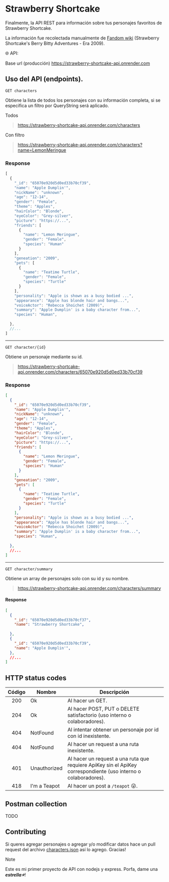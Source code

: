 # Strawberry Shortcake
Finalmente, la API REST para información sobre tus personajes favoritos de Strawberry Shortcake.

La información fue recolectada manualmente de [Fandom wiki](https://strawberryshortcake.fandom.com/) (Strawberry Shortcake's Berry Bitty Adventures - Era 2009).

🌐 API:

Base url (producción)
https://strawberry-shortcake-api.onrender.com

## Uso del API (endpoints).

`GET characters`

Obtiene la lista de todos los personajes con su información completa, si se especifica un filtro por QueryString será aplicado.

Todos
>https://strawberry-shortcake-api.onrender.com/characters

Con filtro
>https://strawberry-shortcake-api.onrender.com/characters?name=LemonMeringue

### Response

```js
[
  {
    "_id": "65070e920d5d0ed33b70cf39",
    "name": "Apple Dumplin'",
    "nickName": "unknown",
    "age": "12-14",
    "gender": "Female",
    "theme": "Apples",
    "hairColor": "Blonde",
    "eyeColor": "Grey-silver",
    "picture": "https://...",
    "friends": [
      {
        "name": "Lemon Meringue",
        "gender": "Female",
        "species": "Human"
      }
    ],
    "geneation": "2009",
    "pets": [
      {
        "name": "Teatime Turtle",
        "gender": "Female",
        "species": "Turtle"
      }
    ],
    "personality": "Apple is shown as a busy bodied ...",
    "appearance": "Apple has blonde hair and bangs...",
    "voiceActor": "Rebecca Shoichet (2009)",
    "summary": "Apple Dumplin' is a baby character from...",
    "species": "Human",
    
  },
  //...
]
```

___

`GET character/{id}`

Obtiene un personaje mediante su id.
>https://strawberry-shortcake-api.onrender.com/characters/65070e920d5d0ed33b70cf39

### Response
```json
[
  {
    "_id": "65070e920d5d0ed33b70cf39",
    "name": "Apple Dumplin'",
    "nickName": "unknown",
    "age": "12-14",
    "gender": "Female",
    "theme": "Apples",
    "hairColor": "Blonde",
    "eyeColor": "Grey-silver",
    "picture": "https://...",
    "friends": [
      {
        "name": "Lemon Meringue",
        "gender": "Female",
        "species": "Human"
      }
    ],
    "geneation": "2009",
    "pets": [
      {
        "name": "Teatime Turtle",
        "gender": "Female",
        "species": "Turtle"
      }
    ],
    "personality": "Apple is shown as a busy bodied ...",
    "appearance": "Apple has blonde hair and bangs...",
    "voiceActor": "Rebecca Shoichet (2009)",
    "summary": "Apple Dumplin' is a baby character from...",
    "species": "Human",
    
  },
  //...
]
```

___

`GET character/summary`

Obtiene un array de personajes solo con su id y su nombre.
>https://strawberry-shortcake-api.onrender.com/characters/summary

#### Response
```json
[
  {
    "_id": "65070e920d5d0ed33b70cf37",
    "name": "Strawberry Shortcake",
    
  },
  {
    "_id": "65070e920d5d0ed33b70cf39",
    "name": "Apple Dumplin'",
  },
  //...
]
```
## HTTP status codes
| Código | Nombre | Descripción |
| :---: | --- | --- |
| 200 | Ok | Al hacer un GET. |
| 204 | Ok | Al hacer POST, PUT o DELETE satisfactorio (uso interno o colaboradores). |
| 404 | NotFound | Al intentar obtener un personaje por id con id inexistente. |
| 404 | NotFound | Al hacer un request a una ruta inexistente. |
| 401 | Unauthorized | Al hacer un request a una ruta que requiere ApiKey sin el ApiKey correspondiente (uso interno o colaboradores). |
| 418 | I'm a Teapot | Al hacer un post a `/teapot` 😜. |


## Postman collection
TODO

## Contributing
Si queres agregar personajes o agregar y/o modificar datos hace un pull request del archivo [characters.json](https://github.com/mikelapro/strawberry-shortcake-api/blob/main/src/strawberry-shortcake-api/models/characters.json) así lo agrego. Gracias!

> [!NOTE]
> Este es mi primer proyecto de API con nodejs y express. Porfa, dame una ***estrella⭐***!